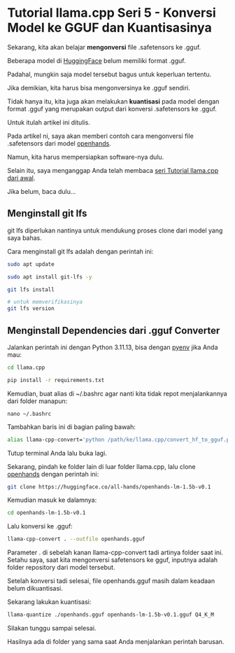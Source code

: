 # Tutorial llama.cpp Seri 5 - Konversi Model ke GGUF dan Kuantisasinya

Sekarang, kita akan belajar **mengonversi** file .safetensors ke .gguf.

Beberapa model di [HuggingFace](https://huggingface.co) belum memiliki format .gguf.

Padahal, mungkin saja model tersebut bagus untuk keperluan tertentu.

Jika demikian, kita harus bisa mengonversinya ke .gguf sendiri.

Tidak hanya itu, kita juga akan melakukan **kuantisasi** pada model dengan format .gguf yang merupakan output dari konversi .safetensors ke .gguf.

Untuk itulah artikel ini ditulis.

Pada artikel ni, saya akan memberi contoh cara mengonversi file .safetensors dari model [openhands](https://huggingface.co/all-hands/openhands-lm-1.5b-v0.1).

Namun, kita harus mempersiapkan software-nya dulu.

Selain itu, saya menganggap Anda telah membaca [seri Tutorial llama.cpp dari awal](../2025-08/Tutorial-llama.cpp-Seri-1-Perkenalan-dan-Prasyarat.md).

Jika belum, baca dulu...

## Menginstall git lfs

git lfs diperlukan nantinya untuk mendukung proses clone dari model yang saya bahas.

Cara menginstall git lfs adalah dengan perintah ini:

```bash
sudo apt update

sudo apt install git-lfs -y

git lfs install

# untuk memverifikasinya
git lfs version
```

## Menginstall Dependencies dari .gguf Converter

Jalankan perintah ini dengan Python 3.11.13, bisa dengan [pyenv](https://github.com/pyenv/pyenv) jika Anda mau:

```bash
cd llama.cpp

pip install -r requirements.txt
```

Kemudian, buat alias di ~/.bashrc agar nanti kita tidak repot menjalankannya dari folder manapun:

```apacheconf
nano ~/.bashrc
```

Tambahkan baris ini di bagian paling bawah:

```bash
alias llama-cpp-convert='python /path/ke/llama.cpp/convert_hf_to_gguf.py'
```

Tutup terminal Anda lalu buka lagi.

Sekarang, pindah ke folder lain di luar folder llama.cpp, lalu clone [openhands](https://huggingface.co/all-hands/openhands-lm-1.5b-v0.1) dengan perintah ini:

```bash
git clone https://huggingface.co/all-hands/openhands-lm-1.5b-v0.1
```

Kemudian masuk ke dalamnya:

```bash
cd openhands-lm-1.5b-v0.1
```

Lalu konversi ke .gguf:

```bash
llama-cpp-convert . --outfile openhands.gguf
```

Parameter . di sebelah kanan llama-cpp-convert tadi artinya folder saat ini. Setahu saya, saat kita mengonversi safetensors ke gguf, inputnya adalah folder repository dari model tersebut.

Setelah konversi tadi selesai, file openhands.gguf masih dalam keadaan belum dikuantisasi.

Sekarang lakukan kuantisasi:

```bash
llama-quantize ./openhands.gguf openhands-lm-1.5b-v0.1.gguf Q4_K_M
```

Silakan tunggu sampai selesai.

Hasilnya ada di folder yang sama saat Anda menjalankan perintah barusan.